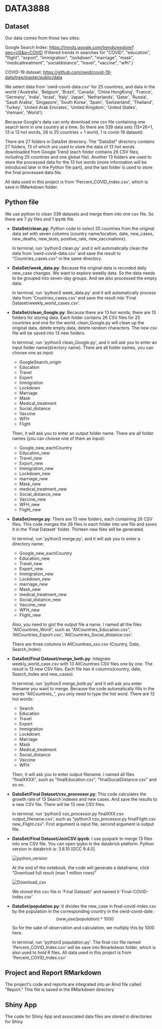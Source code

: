 # DATA3888
## Dataset

Our data comes from these two sites:

Google Search Index: https://trends.google.com/trends/explore?geo=US&q=COVID (Filtered trends in searches for "COVID", "education", "flight", "export", "immigration", "lockdown", "marriage", "mask", "medicaltreatment", "socialdistance", "travel", "vaccine", "wfh".)

COVID-19 dataset: https://github.com/owid/covid-19-data/tree/master/public/data

We select data from 'owid-covid-data.csv' for 25 countires, and data in the world ('Australia', 'Belgium', 'Brazil', 'Canada', 'China HongKong', 'France', 'Germany', 'India', 'Israel', 'Italy', 'Japan', 'Netherlands', 'Qatar', 'Russia', 'Saudi Arabia', 'Singapore', 'South Korea', 'Spain', 'Switzerland', 'Thailand', 'Turkey', 'United Arab Emirates', 'United Kingdom', 'United States', 'Vietnam', 'World').

Because Google's data can only download one csv file containing one search term in one country at a time. So there are 339 data sets (13*26+1, 13 is 13 hot words, 26 is 25 countries + 1 world, 1 is covid-19 dataset).

There are 27 folders in DataSet directory. The "DataSet" directory contains 27 folders, 13 of which are used to store the data of 13 hot words downloaded from Google Trend (each folder contains 26 CSV files, including 25 countries and one global file). Another 13 folders are used to store the processed data for the 13 hot words (more information will be introduced later in the Python file part), and the last folder is used to store the final processed data file.

All data used in this project is from 'Percent_COVID_Index.csv', which is save in RMarkdown folder. 

## Python file

We use python to clean 339 datasets and merge them into one csv file. So there are 7 py files and 1 ipynb file.

- **DataSet/clean.py**: Python code to select 25 countries from the original data set with seven columns (country name/location, date, new_cases, new_deaths, new_tests, positive_rate, new_vaccinations). 

  In terminal, run 'python3 clean.py' and it will automatically clean the data from 'owid-covid-data.csv' and save the result to "Countries_cases.csv" in the same directory.

- **DataSet/week_data.py**:  Because the original data is recorded daily new_case changes. We want to explore weekly data. So the data needs to be grouped into seven-day groups. And we also processed the empty data. 

  In terminal, run 'python3 week_data.py' and it will automatically process data from 'Countries_cases.csv' and save the result into 'Final Dataset/weekly_world_cases.csv'. 

- **DataSet/clean_Google.py**: Because there are 13 hot words, there are 13 folders for storing data. Each folder contains 26 CSV files for 25 countries and one for the world. clean_Google.py will clean up the original data, delete empty data, delete random characters. The new csv file will be saved into 13 new folders.

  In terminal, run 'python3 clean_Google.py', and it will ask you to enter an input folder name(directory name). There are all folder names, you can choose one as input: 

  - GoogleSearch_origin
  - Education
  - Travel
  - Export
  - Immigration
  - Lockdown
  - Marriage
  - Mask
  - Medical_treatment
  - Social_distance
  - Vaccine
  - WFH
  - Flight

  Then, it will ask you to enter an output folder name. There are all folder names (you can choose one of them as input):

  - Google_new_eachCountry
  - Education_new
  - Travel_new
  - Export_new
  - Immigration_new
  - Lockdown_new
  - marriage_new
  - Mask_new
  - medical_treatment_new
  - Social_distance_new
  - Vaccine_new
  - WFH_new
  - Flight_new

- **DataSet/merge.py**: There are 13 new folders, each containing 26 CSV files. This code merges the 26 files in each folder into one file and saves it in the 'Final Dataset' folder. Thirteen new files will be generated. 

  In terminal, run 'python3 merge.py', and it will ask you to enter a directory name:

  - Google_new_eachCountry
  - Education_new
  - Travel_new
  - Export_new
  - Immigration_new
  - Lockdown_new
  - marriage_new
  - Mask_new
  - medical_treatment_new
  - Social_distance_new
  - Vaccine_new
  - WFH_new
  - Flight_new

  Also, you need to givt the output file a name. I named all the files "AllCountries_Word", such as "AllCountries_Education.csv", 'AllCountries_Export.csv', 'AllCountries_Social_distance.csv'. 

  There are three columns in AllCountires_xxx.csv (Country, Date, Search_Index)

- **DataSet/Final Dataset/merge_both.py**: Integrate weekly_world_case.csv with 13 AllCountries CSV files one by one. The result is 13 new CSV files. Each file has 4 columns(country, date, Search_Index and new_cases).

  In terminal, run 'python3 merge_both.py' and it will ask you enter filename you want to merge. Because the code automatically fills in the words "AllCountries_",  you only need to type the hot word. There are 13 hot words: 

  - Search
  - Education
  - Travel
  - Export
  - Immigration
  - Lockdown
  - Marriage
  - Mask
  - Medical_treatment
  - Social_distance
  - Vaccine
  - WFH

  Then, it will ask you to enter output filename. I named all files "finalXXXX", such as "finalEducation.csv", "finalSocialDistance.csv" and so on.

- **DataSet/Final Dataset/csv_processor.py**: This code calculates the growth rate of 13 Search indexes and new cases. And save the results to a new CSV file. There will be 13 new CSV files. 

  In terminal, run 'python3 csv_processor.py finalXXX.csv output_filename.csv', such as "python3 csv_processor.py finalFlight.csv new_Flight.csv". First argument is input file, second argument is output file. 

- **DataSet/Final Dataset/JoinCSV.ipynb**: I use pyspark to merge 13 files into one CSV file. You can open ipybn in the databrick platform. Python version in databrick is: 3.8.10  [GCC 9.4.0]. 

  ![python_version](python_version.png)

  At the end of the notebook, the code will generate a dataframe, click "Download full result (max 1 million rows)"

  ![Download_csv](Download_csv.png)

  We stored this csv file in 'Final Dataset/' and named it 'Final-COVID-Index.csv'

- **DataSet/population.py**: It divides the new_case in final-covid-index.csv by the population in the corresponding country in the owid-covid-date :
  $$
  (new_case/population)*1000
  $$
  So for the sake of observation and calculation, we multiply this by 1000 here.

  In terminal, run 'python3 population.py'. The final csv file named 'Percent_COVID_Index.csv' will be save into Rmarkdwon folder,  which is also used to hold R files. All data used in this project is from 'Percent_COVID_Index.csv'



## Project and Report RMarkdown

The project's code and reports are integrated into an Rmd file called "Report." This file is saved in the RMarkdown directory

## Shiny App

The code for Shiny App and associated data files are stored in directories for Shiny
